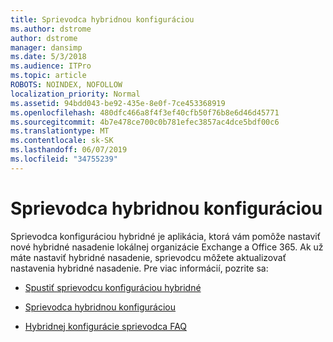 ```yaml
---
title: Sprievodca hybridnou konfiguráciou
ms.author: dstrome
author: dstrome
manager: dansimp
ms.date: 5/3/2018
ms.audience: ITPro
ms.topic: article
ROBOTS: NOINDEX, NOFOLLOW
localization_priority: Normal
ms.assetid: 94bdd043-be92-435e-8e0f-7ce453368919
ms.openlocfilehash: 480dfc466a8f4f3ef40cfb50f76b8e6d46d45771
ms.sourcegitcommit: 4b7e478ce700c0b781efec3857ac4dce5bdf00c6
ms.translationtype: MT
ms.contentlocale: sk-SK
ms.lasthandoff: 06/07/2019
ms.locfileid: "34755239"
---
```

# <a name="hybrid-configuration-wizard"></a>Sprievodca hybridnou konfiguráciou

Sprievodca konfiguráciou hybridné je aplikácia, ktorá vám pomôže nastaviť nové hybridné nasadenie lokálnej organizácie Exchange a Office 365. Ak už máte nastaviť hybridné nasadenie, sprievodcu môžete aktualizovať nastavenia hybridné nasadenie. Pre viac informácií, pozrite sa:
  
- [Spustiť sprievodcu konfiguráciou hybridné](https://technet.microsoft.com/library/mt595788%28v=exchg.150%29.aspx)
    
- [Sprievodca hybridnou konfiguráciou](https://technet.microsoft.com/library/hh529921%28v=exchg.150%29.aspx)
    
- [Hybridnej konfigurácie sprievodca FAQ](https://technet.microsoft.com/library/mt488940%28v=exchg.150%29.aspx)
    

